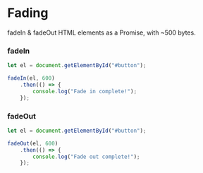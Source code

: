 # Fading
fadeIn & fadeOut HTML elements as a Promise, with ~500 bytes.

### fadeIn
```js
let el = document.getElementById("#button");

fadeIn(el, 600)
	.then(() => {
		console.log("Fade in complete!");
	});
```

### fadeOut
```js
let el = document.getElementById("#button");

fadeOut(el, 600)
	.then(() => {
		console.log("Fade out complete!");
	});
```
